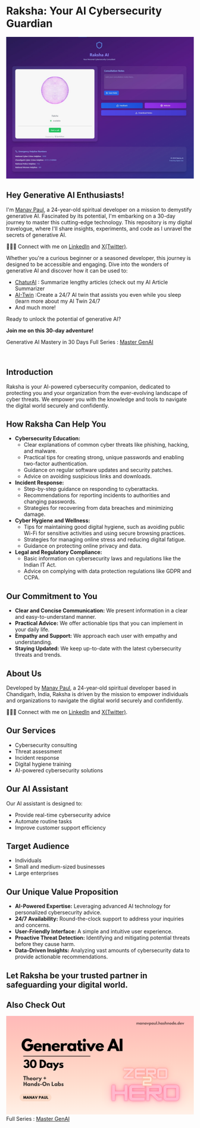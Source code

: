 # **Raksha: Your AI Cybersecurity Guardian**

![image](https://github.com/themanavpaul/project-raksha/blob/main/public/raksha.png.jpg)

## Hey Generative AI Enthusiasts! 

I'm [Manav Paul](https://linktr.ee/themanavpaul), a 24-year-old spiritual developer on a mission to demystify generative AI. Fascinated by its potential, I'm embarking on a 30-day journey to master this cutting-edge technology. This repository is my digital travelogue, where I'll share insights, experiments, and code as I unravel the secrets of generative AI.

👨🏻‍💻 Connect with me on [LinkedIn](https://www.linkedin.com/in/manav-paul/) and [X(Twitter)](https://x.com/themanavpaul).

Whether you're a curious beginner or a seasoned developer, this journey is designed to be accessible and engaging. Dive into the wonders of generative AI and discover how it can be used to:

* [ChaturAI](https://chaturai.netlify.app/) : Summarize lengthy articles (check out my AI Article Summarizer
* [AI-Twin](https://manavpaul.hashnode.dev/my-ai-twin-works-247-even-while-i-sleep) :Create a 24/7 AI twin that assists you even while you sleep (learn more about my AI Twin 24/7
* And much more!

Ready to unlock the potential of generative AI?

**Join me on this 30-day adventure!**

Generative AI Mastery in 30 Days
Full Series : [Master GenAI](https://manavpaul.hashnode.dev/series/generative-ai)

<br>

## **Introduction**

Raksha is your AI-powered cybersecurity companion, dedicated to protecting you and your organization from the ever-evolving landscape of cyber threats. We empower you with the knowledge and tools to navigate the digital world securely and confidently. 

## **How Raksha Can Help You**

* **Cybersecurity Education:**
  * Clear explanations of common cyber threats like phishing, hacking, and malware.
  * Practical tips for creating strong, unique passwords and enabling two-factor authentication.
  * Guidance on regular software updates and security patches.
  * Advice on avoiding suspicious links and downloads.
* **Incident Response:**
  * Step-by-step guidance on responding to cyberattacks.
  * Recommendations for reporting incidents to authorities and changing passwords.
  * Strategies for recovering from data breaches and minimizing damage.
* **Cyber Hygiene and Wellness:**
  * Tips for maintaining good digital hygiene, such as avoiding public Wi-Fi for sensitive activities and using secure browsing practices.
  * Strategies for managing online stress and reducing digital fatigue.
  * Guidance on protecting online privacy and data.
* **Legal and Regulatory Compliance:**
  * Basic information on cybersecurity laws and regulations like the Indian IT Act.
  * Advice on complying with data protection regulations like GDPR and CCPA.

## **Our Commitment to You**

* **Clear and Concise Communication:** We present information in a clear and easy-to-understand manner.
* **Practical Advice:** We offer actionable tips that you can implement in your daily life.
* **Empathy and Support:** We approach each user with empathy and understanding.
* **Staying Updated:** We keep up-to-date with the latest cybersecurity threats and trends.

## **About Us**

Developed by [Manav Paul](https://linktr.ee/themanavpaul), a 24-year-old spiritual developer based in Chandigarh, India, Raksha is driven by the mission to empower individuals and organizations to navigate the digital world securely and confidently.

👨🏻‍💻 Connect with me on [LinkedIn](https://www.linkedin.com/in/manav-paul/) and [X(Twitter)](https://x.com/themanavpaul).

## **Our Services**

* Cybersecurity consulting
* Threat assessment
* Incident response
* Digital hygiene training
* AI-powered cybersecurity solutions

## **Our AI Assistant**

Our AI assistant is designed to:

* Provide real-time cybersecurity advice
* Automate routine tasks
* Improve customer support efficiency

## **Target Audience**

* Individuals
* Small and medium-sized businesses
* Large enterprises

## **Our Unique Value Proposition**

* **AI-Powered Expertise:** Leveraging advanced AI technology for personalized cybersecurity advice.
* **24/7 Availability:** Round-the-clock support to address your inquiries and concerns.
* **User-Friendly Interface:** A simple and intuitive user experience.
* **Proactive Threat Detection:** Identifying and mitigating potential threats before they cause harm.
* **Data-Driven Insights:** Analyzing vast amounts of cybersecurity data to provide actionable recommendations.

## **Let Raksha be your trusted partner in safeguarding your digital world.**

## Also Check Out

![Master Generative AI in 30 Days](https://github.com/themanavpaul/master-gen-ai/blob/main/Genai.png) 
Full Series : [Master GenAI](https://manavpaul.hashnode.dev/series/generative-ai)
